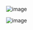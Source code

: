 ![image](https://github.com/user-attachments/assets/2d855a32-2592-4cf9-9ba4-4564e433f3a6)

![image](https://github.com/user-attachments/assets/75a419ff-abdf-4810-991c-94986410a536)
